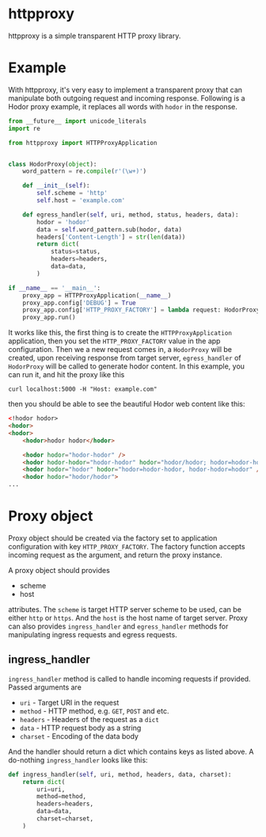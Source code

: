 httpproxy
=========

httpproxy is a simple transparent HTTP proxy library.

Example
=======

With httpproxy, it's very easy to implement a transparent proxy that can manipulate both outgoing request and incoming response. Following is a Hodor proxy example, it replaces all words with `hodor` in the response.

```python
from __future__ import unicode_literals
import re

from httpproxy import HTTPProxyApplication


class HodorProxy(object):
    word_pattern = re.compile(r'(\w+)')

    def __init__(self):
        self.scheme = 'http'
        self.host = 'example.com'

    def egress_handler(self, uri, method, status, headers, data):
        hodor = 'hodor'
        data = self.word_pattern.sub(hodor, data)
        headers['Content-Length'] = str(len(data))
        return dict(
            status=status,
            headers=headers,
            data=data,
        )

if __name__ == '__main__':
    proxy_app = HTTPProxyApplication(__name__)
    proxy_app.config['DEBUG'] = True
    proxy_app.config['HTTP_PROXY_FACTORY'] = lambda request: HodorProxy()
    proxy_app.run()

```

It works like this, the first thing is to create the `HTTPProxyApplication` application, then you set the `HTTP_PROXY_FACTORY` value in the app configuration. Then we a new request comes in, a `HodorProxy` will be created, upon receiving response from target server, `egress_handler` of `HodorProxy` will be called to generate hodor content. In this example, you can run it, and hit the proxy like this

```
curl localhost:5000 -H "Host: example.com"
```

then you should be able to see the beautiful Hodor web content like this:

```html
<!hodor hodor>
<hodor>
<hodor>
    <hodor>hodor hodor</hodor>

    <hodor hodor="hodor-hodor" />
    <hodor hodor-hodor="hodor-hodor" hodor="hodor/hodor; hodor=hodor-hodor" />
    <hodor hodor="hodor" hodor="hodor=hodor-hodor, hodor-hodor=hodor" />
    <hodor hodor="hodor/hodor">
...
```

Proxy object
============

Proxy object should be created via the factory set to application configuration with key `HTTP_PROXY_FACTORY`. The factory function accepts incoming request as the argument, and return the proxy instance.

A proxy object should provides

 - scheme
 - host

attributes. The `scheme` is target HTTP server scheme to be used, can be either
`http` or `https`. And the `host` is the host name of target server. Proxy can
also provides `ingress_handler` and `egress_handler` methods for manipulating
ingress requests and egress requests. 

ingress_handler
---------------

`ingress_handler` method is called to handle incoming requests if provided. Passed arguments are

 - `uri` - Target URI in the request
 - `method` - HTTP method, e.g. `GET`, `POST` and etc.
 - `headers` - Headers of the request as a `dict`
 - `data` - HTTP request body as a string
 - `charset` - Encoding of the data body

And the handler should return a dict which contains keys as listed above. A do-nothing `ingress_handler` looks like this:

```python
def ingress_handler(self, uri, method, headers, data, charset):
    return dict(
        uri=uri,
        method=method,
        headers=headers,
        data=data,
        charset=charset,
    )

```
